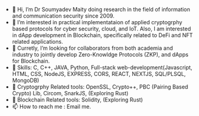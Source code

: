 - 👋 Hi, I’m Dr Soumyadev Maity doing research in the field of information and communication security since 2009.
- 👀 I’m interested in practical implementataion of applied cryptogrphy based protocols for cyber security, cloud, and IoT.  Also, I am interested in dApp development in Blockchain, specifically related to DeFi and NFT related applications.
- 💞️ Curretly, I’m looking for collaborators from both academia and industry to jointly develop Zero-Knowldge Protocols (ZKP), and dApps for Blockchain.
- 🌱 Skills: C, C++, JAVA, Python, Full-stack web-development(Javascript, HTML, CSS, NodeJS, EXPRESS, CORS, REACT, NEXTJS, SQL/PLSQL, MongoDB)
- 🌱 Cryptogrphy Related tools: OpenSSL, Crypto++, PBC (Pairing Based Crypto) Lib, Circom, SnarkJS, (Exploring Rust)
- 🌱 Blockchain Related tools: Solidity, (Exploring Rust)
- 📫 How to reach me : Email me.


<!---
SMaityCodes/SMaityCodes is a ✨ special ✨ repository because its `README.md` (this file) appears on your GitHub profile.
You can click the Preview link to take a look at your changes.
--->
